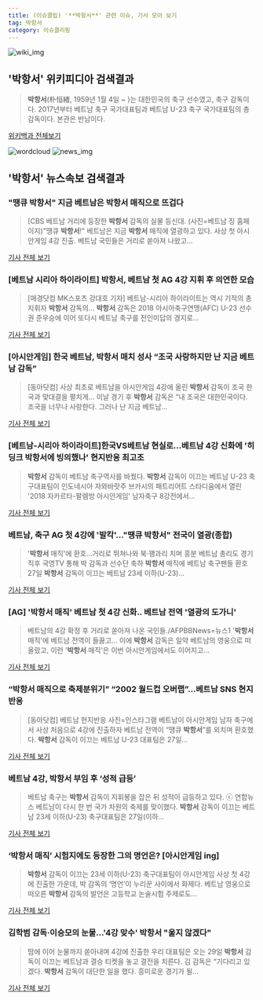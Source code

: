 ```yaml
---
title: (이슈클립) '**박항서**' 관련 이슈, 기사 모아 보기
tag: 박항서
category: 이슈클리핑
---
```

![wiki_img](https://user-images.githubusercontent.com/42597476/44503234-41136a80-a6d0-11e8-9071-6fc6418eafe4.png)
## **'**박항서**'** 위키피디아 검색결과
>**박항서**(朴恒緖, 1959년 1월 4일 ~ )는 대한민국의 축구 선수였고, 축구 감독이다. 2017년부터 베트남 축구 국가대표팀과 베트남 U-23 축구 국가대표팀의 총감독이다. 본관은 반남이다.

<a href="https://ko.wikipedia.org/wiki/박항서" target="_blank">위키백과 전체보기</a>

![wordcloud](https://s3.ap-northeast-2.amazonaws.com/lyrics101-wordcloud/2018-08-28-1535415879.png)
![news_img](https://user-images.githubusercontent.com/42597476/44507050-1206f400-a6e4-11e8-8d98-7ffbfebb353f.png)
## **'**박항서**'** 뉴스속보 검색결과
### "땡큐 **박항서**" 지금 베트남은 **박항서** 매직으로 뜨겁다

>[CBS 베트남 거리에 등장한 **박항서** 감독의 실물 등신대. (사진=베트남 징 홈페이지)"땡큐 **박항서**!" 베트남은 지금 **박항서** 매직에 열광하고 있다. 사상 첫 아시안게임 4강 진출. 베트남 국민들은 거리로 쏟아져 나왔고...

<a href="http://www.nocutnews.co.kr/news/5022242" target="_blank">기사 전체 보기</a>

### [베트남 시리아 하이라이트] **박항서**, 베트남 첫 AG 4강 지휘 후 의연한 모습

>[매경닷컴 MK스포츠 강대호 기자] 베트남-시리아 하이라이트는 역시 기적의 총지휘자 **박항서** 감독의... **박항서** 감독은 2018 아시아축구연맹(AFC) U-23 선수권 준우승에 이어 또다시 베트남 축구를 전인미답의 경지로...

<a href="http://sports.mk.co.kr/view.php?year=2018&no=539062" target="_blank">기사 전체 보기</a>

### [아시안게임] 한국 베트남, **박항서** 매치 성사 “조국 사랑하지만 난 지금 베트남 감독”

>[동아닷컴] 사상 최초로 베트남을 아시안게임 4강에 올린 **박항서** 감독이 조국 한국과 맞대결을 펼치게... 이날 경기 후 **박항서** 감독은 “내 조국은 대한민국이다. 조국을 너무나 사랑한다. 그러나 난 지금 베트남...

<a href="http://sports.donga.com/3/all/20180828/91707871/2" target="_blank">기사 전체 보기</a>

### [베트남-시리아 하이라이트]한국VS베트남 현실로…베트남 4강 신화에 '히딩크 **박항서**에 빙의했나' 현지반응 최고조

>**박항서** 감독이 베트남 축구역사를 바꿨다. **박항서** 감독이 이끄는 베트남 U-23 축구대표팀이 인도네시아 자와바랏주 브카시의 패트리어트 스타디움에서 열린 '2018 자카르타-팔렘방 아시안게임' 남자축구 8강전에서...

<a href="http://www.gyotongn.com/news/articleView.html?idxno=196986" target="_blank">기사 전체 보기</a>

### 베트남, 축구 AG 첫 4강에 '발칵'…"땡큐 **박항서**" 전국이 열광(종합)

>'**박항서** 매직'에 환호…거리로 뛰쳐나와 북·꽹과리 치며 흥분 베트남 총리도 경기 직후 국영TV 통해 박 감독과 선수단 축하 **박항서** 매직에 베트남 축구팬들 환호 27일 **박항서** 감독이 이끄는 베트남 23세 이하(U-23)...

<a href="http://app.yonhapnews.co.kr/YNA/Basic/SNS/r.aspx?c=AKR20180828002451084&did=1195m" target="_blank">기사 전체 보기</a>

### [AG] '**박항서** 매직' 베트남 첫 4강 신화.. 베트남 전역 '열광의 도가니'

>베트남의 4강 확정 후 거리로 쏟아져 나온 국민들./AFPBBNews=뉴스1 '**박항서** 매직'에 베트남 전역이 들끓고... 이에 **박항서** 감독은 일약 베트남의 영웅으로 떠올랐고, 이런 '**박항서** 매직'은 이번 아시안게임에서도 이어지고...

<a href="http://star.mt.co.kr/stview.php?no=2018082808261669521" target="_blank">기사 전체 보기</a>

### “**박항서** 매직으로 축제분위기” “2002 월드컵 오버랩”…베트남 SNS 현지반응

>[동아닷컴] 베트남 현지반응 사진=인스타그램 베트남이 아시안게임 남자 축구에서 사상 처음으로 4강에 진출하자 베트남 전역이 “땡큐 **박항서**”를 외치며 환호했다. **박항서** 감독이 이끄는 베트남 U-23 대표팀은 27일...

<a href="http://news.donga.com/3/all/20180828/91707779/2" target="_blank">기사 전체 보기</a>

### 베트남 4강, **박항서** 부임 후 ‘성적 급등’

>베트남 축구는 **박항서** 감독이 지휘봉을 잡은 뒤 성적이 급등하고 있다. ⓒ 연합뉴스 베트남이 다시 한 번 국가 차원의 축제를 맞이했다. **박항서** 감독이 이끄는 베트남 23세 이하(U-23) 축구대표팀은 27일(이하...

<a href="http://www.dailian.co.kr/news/view/735369/?sc=naver" target="_blank">기사 전체 보기</a>

### ‘**박항서** 매직’ 시험지에도 등장한 그의 명언은? [아시안게임 ing]

>**박항서** 감독이 이끄는 23세 이하(U-23) 축구대표팀이 아시안게임 사상 첫 4강에 진출한 가운데, 박 감독의 ‘명언’이 누리꾼 사이에서 화제다. 베트남 영웅으로 떠오른 **박항서** 감독의 발언은 고등학교 논술시험 주제로도...

<a href="http://sports.khan.co.kr/news/sk_index.html?art_id=201808280907003&sec_id=520101&pt=nv" target="_blank">기사 전체 보기</a>

### 김학범 감독·이승모의 눈물...'4강 맞수' **박항서** "울지 않겠다"

>땀에 이어 눈물까지 쏟아내며 4강에 진출한 우리 대표팀은 오는 29일 **박항서** 감독이 이끄는 베트남과 결승 티켓을 놓고 결전을 치른다. 김 감독은 “기다리고 있겠다. **박항서** 감독이 대단한 일을 했다. 흥미로운 경기가 될...

<a href="http://starin.edaily.co.kr/news/newspath.asp?newsid=01154566619311912" target="_blank">기사 전체 보기</a>


